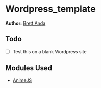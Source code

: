 # Wordpress_template
**Author:** [Brett Anda](https://brettanda.ca/about-me/)
## Todo
- [ ] Test this on a blank Wordpress site
## Modules Used
- [AnimeJS](https://animejs.com/)
